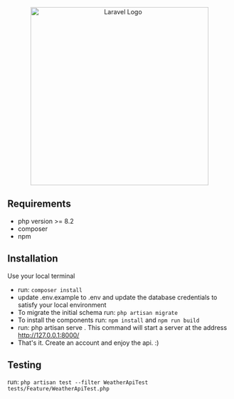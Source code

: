 <p align="center"><a href="https://laravel.com" target="_blank"><img src="https://raw.githubusercontent.com/laravel/art/master/logo-lockup/5%20SVG/2%20CMYK/1%20Full%20Color/laravel-logolockup-cmyk-red.svg" width="400" alt="Laravel Logo"></a></p>

## Requirements
- php version  >= 8.2 
- composer
- npm 

## Installation
Use your local terminal
- run: ```composer install```
- update .env.example to .env and update the database credentials to satisfy your local environment
- To migrate the initial schema run: ```php artisan migrate ```
- To install the components run: ``` npm install ``` and ``` npm run build ``` 
- run: php artisan serve . This command will start a server at the address http://127.0.0.1:8000/
- That's it. Create an account and enjoy the api.  :)

## Testing
   run: ```php artisan test --filter WeatherApiTest tests/Feature/WeatherApiTest.php ```
